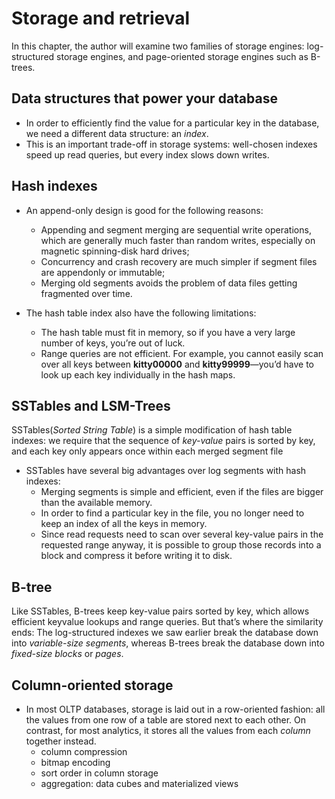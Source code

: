 # Storage and retrieval

In this chapter, the author will examine two families of storage engines: log-structured storage engines, and page-oriented 
storage engines such as B-trees.

## Data structures that power your database

-  In order to efficiently find the value for a particular key in the database, we need a different data structure: an *index*.
-  This is an important trade-off in storage systems: well-chosen indexes speed up read queries, but every index slows down writes.

## Hash indexes

-  An append-only design is good for the following reasons:
   -  Appending and segment merging are sequential write operations, which are generally much faster than random writes, especially on magnetic spinning-disk hard drives;
   -  Concurrency and crash recovery are much simpler if segment files are appendonly or immutable;
   -  Merging old segments avoids the problem of data files getting fragmented over time.

-  The hash table index also have the following limitations:
   -  The hash table must fit in memory, so if you have a very large number of keys, you’re out of luck.
   -  Range queries are not efficient. For example, you cannot easily scan over all keys between **kitty00000** and **kitty99999**—you’d have to look up each key individually in the hash maps.

## SSTables and LSM-Trees

SSTables(*Sorted String Table*) is a simple modification of hash table indexes: we require that the sequence of *key-value* pairs is sorted by key, and each key only appears once within each merged segment file

-  SSTables have several big advantages over log segments with hash indexes:
   -  Merging segments is simple and efficient, even if the files are bigger than the available memory.
   -  In order to find a particular key in the file, you no longer need to keep an index of all the keys in memory.
   -  Since read requests need to scan over several key-value pairs in the requested range anyway, it is possible to group those records into a block and compress it before writing it to disk.

## B-tree

Like SSTables, B-trees keep key-value pairs sorted by key, which allows efficient keyvalue lookups and range queries. But that’s where the similarity ends: The log-structured indexes we saw earlier break the database down into *variable-size
segments*, whereas B-trees break the database down into *fixed-size blocks* or *pages*.

## Column-oriented storage

-  In most OLTP databases, storage is laid out in a row-oriented fashion: all the values from one row of a table are stored next to each other. On contrast, for most analytics, it stores all the values from each *column* together instead.
   -  column compression
   -  bitmap encoding
   -  sort order in column storage
   -  aggregation: data cubes and materialized views

